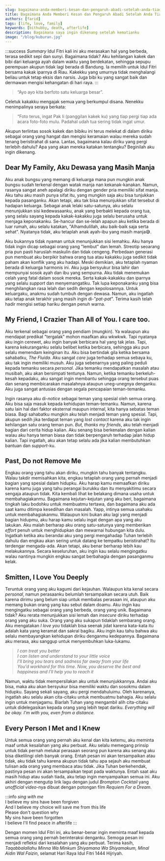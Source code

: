 ```yaml
---
slug: bagaimana-anda-memberi-kesan-dan-pengaruh-abadi-setelah-anda-tiada
title: Bagaimana Anda Memberi Kesan dan Pengaruh Abadi Setelah Anda Tiada?
authors: [farid]
tags: [life, love, family]
keywords: [bithubby, death, afterlife]
description: Bagaimana saya ingin dikenang setelah kematianku
image: "/blog/kuburan.jpg"
---
```


:::success _Summary_
Idul Fitri kali ini aku merasakan hal yang berbeda, terasa sedikit sepi dan sunyi. Bagaimana tidak? Aku kehilangan kakek dan bibi dari keluarga ayah dalam waktu yang berdekatan, sehingga sepupu perempuan akupun tidak lagi berada di Bandung. Ia memilih untuk Idul Fitri bersama kakak iparnya di Riau. Kakekku yang umurnya tidak menghalangi beliau untuk tetap eksis dan narsis. Juga bibi ku yang sangat baik dan dermawan mengisi kehangatan di hari raya.
:::

<!-- truncate -->

> “Ayo ayo kita berfoto satu keluarga besar”.

Celetuk kakakku mengajak semua yang berkumpul disana. Nenekku menimpalinya seraya berkata:

> “Foto terus, ingat Pak Ii (panggilan kakek ku) yang tiap pergi tiap ada acara foto-foto mulu. Padahal udah tua sering tidak ingat umur.

Akupun terlintas sosok kakek dan bibiku ini terus melekat di dalam diriku sebagai orang yang hangat dan mengisi keramaian walau mereka sudah tenang beristirahat di sana. Lantas, bagaimana kalau diriku yang pergi terlebih dahulu? Apa yang akan mereka katakan tentangku? Beginilah aku ingin dikenang.

## Dear My Family, Aku Dewasa yang Masih Manja

Aku anak bungsu yang memang di keluarga mana pun mungkin anak bungsu sudah terkenal dengan watak manja nan kekanak-kanakan. Namun, rasanya sangat aneh apalagi diriku dengan gender pria memiliki sifat manja. Aku tahu aku masih punya sifat itu, yang mungkin saja aku bisa tunjukkan kepada pasanganku. Akan tetapi, aku tak bisa menunjukkan sifat tersebut di hadapan keluarga. Sebagai anak lelaki satu-satunya, aku selalu menunjukkan sisi kedewasaanku, anak yang berbakti kepada orang tua, yang selalu sayang kepada kakak-kakakku juga selalu berusaha untuk menjaga keponakanku. Se-hancur dan se-lelah apapun aku ketika berada di luar rumah, aku selalu katakan, "Alhamdulillah, aku baik-baik saja serta sehat". Nyatanya tidak, aku tetaplah anak ayah-ibu yang masih manja😅.

Aku bukannya tidak nyaman untuk menunjukkan sisi lemahku. Aku hanya tidak ingin dicap sebagai orang yang "lembut" dan lemah. Streotip seoarang pria pun pasti haruslah maskulin dan tidak cengeng. Perbedaan generasi pun membuat aku berpikir bahwa orang tua atau kakakku juga sedikit tidak paham akan konflik yang aku hadapi. Meski demikian, aku tetaplah nyaman berada di keluarga harmonis ini. Aku juga bersyukur bisa lahir dan mempunyai sosok ayah dan ibu yang sempurna. Aku tidak menemukan celah yang fatal dalam sosok mereka. Serta kakak-kakakku dan iparnya yang selalu _support_ dan menyemangatiku. Tak lupa keponakanku yang bisa menghilangkan rasa lelah dan sedih dengan kepolosannya. Untuk keluargaku, anakmu sudah tumbuh dengan dewasa. Namun, aku ingatlah aku tetap anak terakhir yang masih ingin di-"_pat-pat_". Terima kasih telah hadir mengisi setiap hariku dengan penuh warna.

## My Friend, I Crazier Than All of You. I care too.

Aku terkenal sebagai orang yang pendiam (mungkin). Ya walaupun aku mendapat predikat "tergalak" mohon maafkan aku wkwkwk. Tapi nyatanya aku ingin cerewet, aku ingin banyak berbicara hal yang tak jelas. Tapi, karena kekuranganku selalu belibet ketika berbicara, sehingga aku pun selalu memendam keinginan itu. Aku bisa bertindak gila ketika bersama sahabatku, _The Fluida_. Aku sangat _care_ juga terhadap semua sebaya ku, aku tak ingin memiliki musuh. Aku juga sebenarnya yang paling peduli kepada temanku secara _personal_. Jika temanku mendapatkan masalah atau musibah, aku akan bersimpati tentunya. Namun, ketika temanku berkeluh-kesah kepadaku, aku sangat ingin membantu sehingga orang tersebut puas dan senang membicarakan masalahnya ataupun uneg-unegnya denganku. Aku juga sangat antusias dengan segala pencapaian teman-temanku.

Ingin rasanya aku di-_notice_ sebagai teman yang spesial oleh semua orang. Aku bisa saja masuk kepada kehidupan teman-temanku. Namun, karena satu lain hal dari faktor eksternal maupun internal, kita hanya sebatas teman biasa. Bagi sahabatku mungkin aku telah menjadi teman yang spesial. Tapi, akupun sedih jika terdapat teman yang _lost contact_ karena aku tak ingin kehilangan satu orang teman pun. _But, thanks my friends_, aku telah menjadi bagian dari cerita hidup kalian. Aku senang bisa berkenalan dengan kalian walau aku hanya teman biasa dan tidak berpengaruh terhadap jalan hidup kalian. Tapi ingatlah, aku akan tetap selalu ada jika kalian membutuhkan bantuan dan _support_-ku.

## Past, Do not Remove Me

Engkau orang yang tahu akan diriku, mungkin tahu banyak tentangku. Walau takdir memisahkan kita, engkau tetaplah orang yang pernah menjadi bagian yang spesial dalam hidupku. Aku harap kamu memaafkan diriku karena kamu juga yang tahu perangai burukku dan itu menyakitimu secara sengaja ataupun tidak. Kita kembali lihat ke belakang dimana usaha untuk membahagiakanmu. Bagaimana kejutan-kejutan yang aku beri, bagaimana tingkah laku bodohku untuk membuatmu tertawa, dan bagaimana aku ada saat kamu ditimpa kesedihan dan masalah. Yapp, intinya semua usahaku untuk membahagiakanmu. Walaupun kini bukan aku lagi yang menjadi bagian hidupmu, aku harap kamu selalu ingat dengan apa yang aku lakukan. Aku malah berharap aku orang satu-satunya yang memberikan _effort_ penuh untuk menghidupkan dan mewarnai hubungan kita dulu. Ingatkah ketika aku berandai aku yang pergi mengahadap Tuhan terlebih dahulu dan engkau akan sering untuk datang ke tempatku beristirahat?
Itu terdengar mengada-ada. Akan tetapi, aku benar berharap lebih kau melakukannya. Secara keseluruhan, aku ingin kau selalu mengingatku walau nantinya mungkin engkau sangat berbahagia dengan pasanganmu kelak.

## Smitten, I Love You Deeply

Teruntuk orang yang aku kagumi dari kejauhan. Walaupun kita kenal secara _personal_, namun perasaanku belumlah tersampaikan secara utuh. Baik karena dirimu yang belum siap untuk membalas perasaan ini, ataupun aku memang bukan orang yang kau sebut dalam doamu. Aku ingin kau mengingatku sebagai orang yang berbeda, orang yang unik. Bagaimana tidak? Aku rerata menunjukkan sisi lemah dan _insecure_ diriku terhadap orang yang aku suka. Orang yang aku sukapun tidaklah sembarang orang. Aku mengatakan _I love you_ tidaklah bisa seenak jidat karena kata-kata itu adalah kata yang keramat dan sakral bagiku. Aku ingin kau tahu bahwa aku selalu membayangkan kehidupan diriku denganmu kedepannya. Bagaimana aku merasa, aku sanggup untuk menyembuhkan luka-lukamu.

> _I can treat you better_ <br /> _I can listen and understand to your little voice_ <br /> _I'll bring you tears and sadness far away from your life_ <br /> _You'd workhard for this time. Now, you deserve the best and happiness and I'll help you to reach it_ <br />

Namun, waktu tidak mempersilakan aku untuk menunjukkannya. Andai aku bisa, maka aku akan bersyukur bisa memiliki waktu dan sosokmu dalam hidupku. Sayang sekali sayang, aku pergi mendahuluimu. Oleh karenanya, ingatlah aku selalu akan cita-citaku untuk membuatmu bahagia. Aku selalu ingin untuk menjagamu. Biarlah Tuhan yang mengambil alih cita-citaku untuk didelegasikan kepada orang yang lebih tepat dariku. _Everything will be okay. I'm with you, even from a distance._

## Every Person I Met and I Knew

Untuk semua orang yang pernah aku kenal dan kita ketemu, aku meminta maaf untuk kesalahan yang aku perbuat. Aku selalu memegang prinsip untuk tidak pernah melukai perasaan seorang pun karena aku senang aku bisa dikelilingi oleh banyak orang. Entah pesan ini akan tersampaikan atau tidak, aku tidak tahu karena akupun tidak tahu apa sejauh aku membuat tulisan ada orang yang membaca atau tidak. Jika Tuhan berkehendak, pastinya pesan ini akan tersampaikan tepat pada waktunya. Entah saat aku masih hidup atau sudah tiada, aku tetap ingin menyampaikan semua ini. Aku akhiri dengan mengutip lirik lagu dengan judul _Brompton Cocktail_ yang _unofficial video_-nya dibuat dengan potongan film _Requiem For a Dream_.

:::info _sing with me_
<br />
I believe my sins have been forgiven <br />
And I believe my choice will save me from this life <br />
Please don't question why <br />
My sins have been forgotten <br />
I believe I'll find peace in afterlife
:::

Dengan momen Idul Fitri ini, aku benar-benar ingin meminta maaf kepada semua orang yang pernah berinteraksi denganku. Semoga pesan ini menjadi refleksi dari kesalahan yang aku perbuat. Terima kasih, _Taqabbalallahu Minna Wa Minkum Shiyamana Wa Shiyamakum, Minal Aidin Wal Faizin_, selamat Hari Raya Idul Fitri 1444 Hijriyah.
